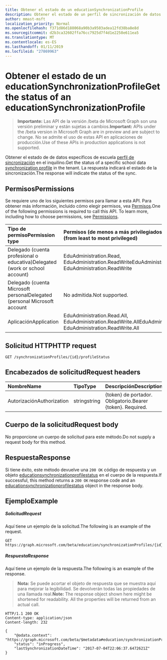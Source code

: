 ```yaml
---
title: Obtener el estado de un educationSynchronizationProfile
description: Obtener el estado de un perfil de sincronización de datos de school específicos en el inquilino. La respuesta indicará el estado de la sincronización.
author: mmast-msft
localization_priority: Normal
ms.openlocfilehash: f371d86d188068a90b3a9503adea12fd38ba8e8d
ms.sourcegitcommit: d2b3ca32602ffa76cc7925d7f4d1e2258e611ea5
ms.translationtype: MT
ms.contentlocale: es-ES
ms.lasthandoff: 01/11/2019
ms.locfileid: "27869963"
---
```

# <a name="get-the-status-of-an-educationsynchronizationprofile"></a><span data-ttu-id="c2f2e-104">Obtener el estado de un educationSynchronizationProfile</span><span class="sxs-lookup"><span data-stu-id="c2f2e-104">Get the status of an educationSynchronizationProfile</span></span>

> <span data-ttu-id="c2f2e-105">**Importante:** Las API de la versión /beta de Microsoft Graph son una versión preliminar y están sujetas a cambios.</span><span class="sxs-lookup"><span data-stu-id="c2f2e-105">**Important:** APIs under the /beta version in Microsoft Graph are in preview and are subject to change.</span></span> <span data-ttu-id="c2f2e-106">No se admite el uso de estas API en aplicaciones de producción.</span><span class="sxs-lookup"><span data-stu-id="c2f2e-106">Use of these APIs in production applications is not supported.</span></span>

<span data-ttu-id="c2f2e-107">Obtener el estado de de datos específicos de escuela [perfil de sincronización](../resources/educationsynchronizationprofile.md) en el inquilino.</span><span class="sxs-lookup"><span data-stu-id="c2f2e-107">Get the status of a specific school data [synchronization profile](../resources/educationsynchronizationprofile.md) in the tenant.</span></span> <span data-ttu-id="c2f2e-108">La respuesta indicará el estado de la sincronización.</span><span class="sxs-lookup"><span data-stu-id="c2f2e-108">The response will indicate the status of the sync.</span></span>

## <a name="permissions"></a><span data-ttu-id="c2f2e-109">Permisos</span><span class="sxs-lookup"><span data-stu-id="c2f2e-109">Permissions</span></span>
<span data-ttu-id="c2f2e-p104">Se requiere uno de los siguientes permisos para llamar a esta API. Para obtener más información, incluido cómo elegir permisos, vea [Permisos](/graph/permissions-reference).</span><span class="sxs-lookup"><span data-stu-id="c2f2e-p104">One of the following permissions is required to call this API. To learn more, including how to choose permissions, see [Permissions](/graph/permissions-reference).</span></span>

| <span data-ttu-id="c2f2e-112">Tipo de permiso</span><span class="sxs-lookup"><span data-stu-id="c2f2e-112">Permission type</span></span> | <span data-ttu-id="c2f2e-113">Permisos (de menos a más privilegiados)</span><span class="sxs-lookup"><span data-stu-id="c2f2e-113">Permissions (from least to most privileged)</span></span> |
|:-----------|:----------|
| <span data-ttu-id="c2f2e-114">Delegado (cuenta profesional o educativa)</span><span class="sxs-lookup"><span data-stu-id="c2f2e-114">Delegated (work or school account)</span></span> | <span data-ttu-id="c2f2e-115">EduAdministration.Read, EduAdministration.ReadWrite</span><span class="sxs-lookup"><span data-stu-id="c2f2e-115">EduAdministration.Read, EduAdministration.ReadWrite</span></span> |
|<span data-ttu-id="c2f2e-116">Delegado (cuenta Microsoft personal</span><span class="sxs-lookup"><span data-stu-id="c2f2e-116">Delegated (personal Microsoft account</span></span>|<span data-ttu-id="c2f2e-117">No admitida.</span><span class="sxs-lookup"><span data-stu-id="c2f2e-117">Not supported.</span></span>|
|<span data-ttu-id="c2f2e-118">Aplicación</span><span class="sxs-lookup"><span data-stu-id="c2f2e-118">Application</span></span>| <span data-ttu-id="c2f2e-119">EduAdministration.Read.All, EduAdministration.ReadWrite.All</span><span class="sxs-lookup"><span data-stu-id="c2f2e-119">EduAdministration.Read.All, EduAdministration.ReadWrite.All</span></span> |

## <a name="http-request"></a><span data-ttu-id="c2f2e-120">Solicitud HTTP</span><span class="sxs-lookup"><span data-stu-id="c2f2e-120">HTTP request</span></span>
<!-- { "blockType": "ignored" } -->
```http
GET /synchronizationProfiles/{id}/profileStatus
```

## <a name="request-headers"></a><span data-ttu-id="c2f2e-121">Encabezados de solicitud</span><span class="sxs-lookup"><span data-stu-id="c2f2e-121">Request headers</span></span>
| <span data-ttu-id="c2f2e-122">Nombre</span><span class="sxs-lookup"><span data-stu-id="c2f2e-122">Name</span></span>       | <span data-ttu-id="c2f2e-123">Tipo</span><span class="sxs-lookup"><span data-stu-id="c2f2e-123">Type</span></span> | <span data-ttu-id="c2f2e-124">Descripción</span><span class="sxs-lookup"><span data-stu-id="c2f2e-124">Description</span></span>|
|:-----------|:------|:----------|
| <span data-ttu-id="c2f2e-125">Autorización</span><span class="sxs-lookup"><span data-stu-id="c2f2e-125">Authorization</span></span>  | <span data-ttu-id="c2f2e-126">string</span><span class="sxs-lookup"><span data-stu-id="c2f2e-126">string</span></span>  | <span data-ttu-id="c2f2e-p105">{token} de portador. Obligatorio.</span><span class="sxs-lookup"><span data-stu-id="c2f2e-p105">Bearer {token}. Required.</span></span>  |

## <a name="request-body"></a><span data-ttu-id="c2f2e-129">Cuerpo de la solicitud</span><span class="sxs-lookup"><span data-stu-id="c2f2e-129">Request body</span></span>
<span data-ttu-id="c2f2e-130">No proporcione un cuerpo de solicitud para este método.</span><span class="sxs-lookup"><span data-stu-id="c2f2e-130">Do not supply a request body for this method.</span></span>
## <a name="response"></a><span data-ttu-id="c2f2e-131">Respuesta</span><span class="sxs-lookup"><span data-stu-id="c2f2e-131">Response</span></span>
<span data-ttu-id="c2f2e-132">Si tiene éxito, este método devuelve una `200 OK` código de respuesta y un objeto [educationsynchronizationprofilestatus](../resources/educationsynchronizationprofilestatus.md) en el cuerpo de la respuesta.</span><span class="sxs-lookup"><span data-stu-id="c2f2e-132">If successful, this method returns a `200 OK` response code and an [educationsynchronizationprofilestatus](../resources/educationsynchronizationprofilestatus.md) object in the response body.</span></span>

## <a name="example"></a><span data-ttu-id="c2f2e-133">Ejemplo</span><span class="sxs-lookup"><span data-stu-id="c2f2e-133">Example</span></span>
##### <a name="request"></a><span data-ttu-id="c2f2e-134">Solicitud</span><span class="sxs-lookup"><span data-stu-id="c2f2e-134">Request</span></span>
<span data-ttu-id="c2f2e-135">Aquí tiene un ejemplo de la solicitud.</span><span class="sxs-lookup"><span data-stu-id="c2f2e-135">The following is an example of the request.</span></span>
<!-- {
  "blockType": "request",
  "name": "get_educationSynchronizationProfile_status"
}-->
```http
GET https://graph.microsoft.com/beta/education/synchronizationProfiles/{id}/profileStatus
```

##### <a name="response"></a><span data-ttu-id="c2f2e-136">Respuesta</span><span class="sxs-lookup"><span data-stu-id="c2f2e-136">Response</span></span>
<span data-ttu-id="c2f2e-137">Aquí tiene un ejemplo de la respuesta.</span><span class="sxs-lookup"><span data-stu-id="c2f2e-137">The following is an example of the response.</span></span> 

><span data-ttu-id="c2f2e-p106">**Nota:** Se puede acortar el objeto de respuesta que se muestra aquí para mejorar la legibilidad. Se devolverán todas las propiedades de una llamada real.</span><span class="sxs-lookup"><span data-stu-id="c2f2e-p106">**Note:** The response object shown here might be shortened for readability. All the properties will be returned from an actual call.</span></span>

<!-- {
  "blockType": "response",
  "@odata.type": "#microsoft.graph.educationSynchronizationProfileStatus",
} -->
```http
HTTP/1.1 200 OK
Content-type: application/json
Content-length: 232

{
    "@odata.context": "https://graph.microsoft.com/beta/$metadata#education/synchronizationProfiles('{id}')/profileStatus/$entity",
    "status": "inProgress",
    "lastSynchronizationDateTime": "2017-07-04T22:06:37.6472621Z"
}
```
